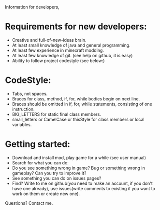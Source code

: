 Information for developers,

Requirements for new developers:
==================================
* Creative and full-of-new-ideas brain.
* At least small knowledge of java and general programming.
* At least few experience in minecraft modding.
* At least few knowledge of git. (see help on github, it is easy)
* Ability to follow project codestyle (see below:)


CodeStyle:
===========
* Tabs, not spaces.
* Braces for class, method, if, for, while bodies begin on next line.
* Braces should be omitted in  if, for, while statements, consisting of one instruction.
* BIG_LETTERS for static final class members.
* small_letters or CamelCase or thisStyle for class members or local variables.

Getting started:
=================
* Download and install mod, play game for a while (see user manual)
* Search for what you can do:
* Do you see something wrong in game? Bug or something wrong in gameplay? Can you try to improve it?
* See something you can do on issues pages?
* Find? Write to me on github(you need to make an account, if you don't have one already), use issues(write comments to existing if you want to work on them or create new one).

Questions? Contact me.
